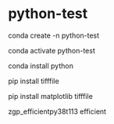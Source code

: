 # python-test

conda create -n python-test

conda activate python-test

conda install python

pip install tifffile

pip install matplotlib tifffile


zgp_efficientpy38t113
efficient